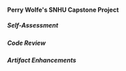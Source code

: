 #### Perry Wolfe's SNHU Capstone Project

##### Self-Assessment

##### Code Review

##### Artifact Enhancements
